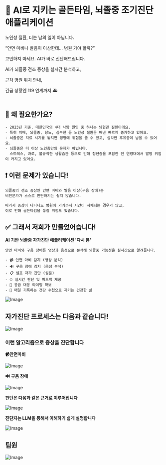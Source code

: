 # 🚨 AI로 지키는 골든타임, 뇌졸중 조기진단 애플리케이션

노인성 질환, 더는 남의 일이 아닙니다.

“안면 마비나 발음이 이상한데… 병원 가야 할까?”

고민하지 마세요. AI가 바로 진단해드립니다.

AI가 뇌졸중 전조 증상을 실시간 분석하고,

근처 병원 위치 안내,

긴급 상황엔 119 연계까지 🚑
<br><br>

## 📌 왜 필요한가요?
    - 2023년 기준, 대한민국의 4대 사망 원인 중 하나는 뇌혈관 질환이에요.
    - 특히 치매, 뇌졸중, 당뇨, 심부전 등 노인성 질환은 매년 빠르게 증가하고 있어요.
    - 뇌졸중은 치료 시기를 놓치면 생명에 위협을 줄 수 있고, 심각한 후유증이 남을 수 있어요.
    - 뇌졸중은 더 이상 노인층만의 문제가 아닙니다.
      스트레스, 과로, 불규칙한 생활습관 등으로 인해 청년층을 포함한 전 연령대에서 발병 위험이 커지고 있어요.
        
## ❗ 이런 문제가 있습니다!
    뇌졸중의 전조 증상인 안면 마비와 발음 이상(구음 장애)는
    비전문가가 스스로 판단하기는 쉽지 않습니다.
    
    따라서 증상이 나타나도 병원에 가기까지 시간이 지체되는 경우가 많고,
    이로 인해 골든타임을 놓칠 위험도 있습니다.
    
## ✅ 그래서 저희가 만들었어습니다!
    
**AI 기반 뇌졸중 자가진단 애플리케이션 '다시 봄'**
    
    안면 마비와 구음 장애를 영상과 음성으로 분석해 뇌졸중 가능성을 실시간으로 알려줍니다.
    
    - 📹 안면 마비 감지 (영상 분석)
    - 🔊 구음 장애 감지 (음성 분석)
    - 📋 셀프 자가 진단 (설문)
    - ⏱ 실시간 판단 및 피드백 제공
    - 🏥 응급 대응 타이밍 확보
    - 📝 매일 기록하는 건강 수첩으로 지키는 건강한 삶

![Image](https://github.com/user-attachments/assets/f8836221-3b35-4e8b-b142-5801b5c576ee)


## 자가진단 프로세스는 다음과 같습니다!

![Image](https://github.com/user-attachments/assets/6c85efce-3f20-41a4-bc1a-d6e1bb63c2ac)

### 이런 알고리즘으로 증상을 진단합니다

**📹안면마비**

![Image](https://github.com/user-attachments/assets/f2fe5e16-e7f6-4051-a4cb-b0366bc33361)

**🔊 구음 장애** 

![Image](https://github.com/user-attachments/assets/dc23da63-8a2c-400e-b645-20d333a04538)

**판단은 다음과 같은 근거로 이루어집니다**

![Image](https://github.com/user-attachments/assets/a4836f87-dafc-4763-a46d-5e893546c67a)

**진단지는 LLM을 통해서 이해하기 쉽게 설명합니다** 

![Image](https://github.com/user-attachments/assets/0d961479-7092-4880-9589-e0b36704c741)

## 팀원
![Image](https://github.com/user-attachments/assets/54742d26-8082-4a91-afff-8bb7a5d3cbf8)



